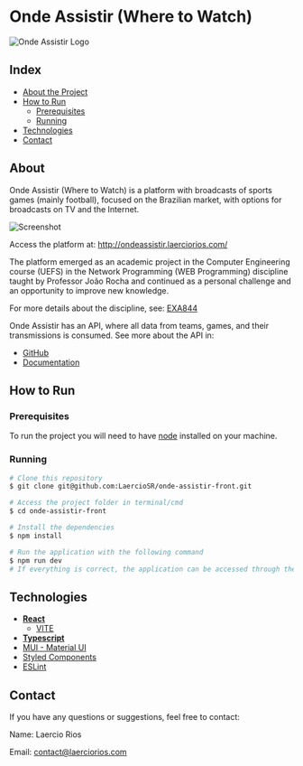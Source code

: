 # Onde Assistir (Where to Watch)

![Onde Assistir Logo](https://raw.githubusercontent.com/LaercioSR/onde-assistir-front/main/public/logo.svg)

## Index

* [About the Project](#about)
* [How to Run](#how-to-run)
  * [Prerequisites](#prerequisites)
  * [Running](#running)
* [Technologies](#technologies)
* [Contact](#contact)

## About

Onde Assistir (Where to Watch) is a platform with broadcasts of sports games (mainly football), focused on the Brazilian market, with options for broadcasts on TV and the Internet.

![Screenshot](https://raw.githubusercontent.com/LaercioSR/onde-assistir-front/main/public/screenshot.png)

Access the platform at: <http://ondeassistir.laerciorios.com/>

The platform emerged as an academic project in the Computer Engineering course (UEFS) in the Network Programming (WEB Programming) discipline taught by Professor João Rocha and continued as a personal challenge and an opportunity to improve new knowledge.

For more details about the discipline, see: [EXA844](https://sites.google.com/a/ecomp.uefs.br/joao/home/courses/exa844#vitrinedev)

Onde Assistir has an API, where all data from teams, games, and their transmissions is consumed. See more about the API in:

* [GitHub](https://github.com/LaercioSR/onde-assistir-api)
* [Documentation](http://ondeassistir.laerciorios.com/api/docs)

## How to Run

### Prerequisites

To run the project you will need to have [node](https://nodejs.dev/) installed on your machine.

### Running

```bash
# Clone this repository
$ git clone git@github.com:LaercioSR/onde-assistir-front.git

# Access the project folder in terminal/cmd
$ cd onde-assistir-front

# Install the dependencies
$ npm install

# Run the application with the following command
$ npm run dev
# If everything is correct, the application can be accessed through the URL http://localhost:5173
```

## Technologies

* [**React**](https://react.dev/)
  * [VITE](https://vitejs.dev/)
* [**Typescript**](https://www.typescriptlang.org/)
* [MUI - Material UI](https://mui.com/)
* [Styled Components](https://styled-components.com/)
* [ESLint](https://eslint.org/)

## Contact

If you have any questions or suggestions, feel free to contact:

Name: Laercio Rios

Email: [contact@laerciorios.com](mailto:contact@laerciorios.com)
